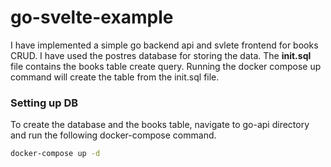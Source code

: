 # go-svelte-example
I have implemented a simple go backend api and svlete frontend for books CRUD. I have used the postres database for storing the data. The **init.sql** file contains the books table create query. Running the docker compose up command will create the table from the init.sql file.
### Setting up DB
To create the database and the books table, navigate to go-api directory and run the following docker-compose command.
```sh
docker-compose up -d
```

